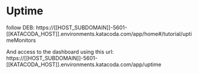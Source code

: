 # Uptime



follow DEB:
https://[[HOST_SUBDOMAIN]]-5601-[[KATACODA_HOST]].environments.katacoda.com/app/home#/tutorial/uptimeMonitors


And access to the dashboard using this url:
https://[[HOST_SUBDOMAIN]]-5601-[[KATACODA_HOST]].environments.katacoda.com/app/uptime


